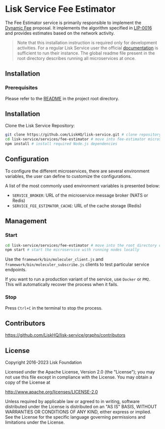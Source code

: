 # Lisk Service Fee Estimator

The Fee Estimator service is primarily responsible to implement the [Dynamic Fee](https://github.com/LiskHQ/lips/blob/main/proposals/lip-0013.md) proposal. It implements the algorithm specified in [LIP-0016](https://github.com/LiskHQ/lips/blob/main/proposals/lip-0016.md) and provides estimates based on the network activity.

> Note that this installation instruction is required only for development activities. For a regular Lisk Service user the official [documentation](https://lisk.com/documentation/lisk-service/) is sufficient to run their instance. The global readme file present in the root directory describes running all microservices at once.

## Installation

### Prerequisites

Please refer to the [README](../../README.md) in the project root directory.

## Installation

Clone the Lisk Service Repository:

```bash
git clone https://github.com/LiskHQ/lisk-service.git # clone repository
cd lisk-service/services/fee-estimator # move into fee-estimator microservice directory
npm install # install required Node.js dependencies
```

## Configuration

To configure the different microservices, there are several environment variables, the user can define to customize the configurations.

A list of the most commonly used environment variables is presented below:

- `SERVICE_BROKER`: URL of the microservice message broker (NATS or Redis)
- `SERVICE_FEE_ESTIMATOR_CACHE`: URL of the cache storage (Redis)

## Management

### Start

```bash
cd lisk-service/services/fee-estimator # move into the root directory of the fee-estimator microservice
npm start # start the microservice with running nodes locally
```

Use the `framework/bin/moleculer_client.js` and `framework/bin/moleculer_subscribe.js` clients to test particular service endpoints.

If you want to run a production variant of the service, use `Docker` or `PM2`. This will automatically recover the process when it fails.

### Stop

Press `Ctrl+C` in the terminal to stop the process.

## Contributors

https://github.com/LiskHQ/lisk-service/graphs/contributors

## License

Copyright 2016-2023 Lisk Foundation

Licensed under the Apache License, Version 2.0 (the "License");
you may not use this file except in compliance with the License.
You may obtain a copy of the License at

http://www.apache.org/licenses/LICENSE-2.0

Unless required by applicable law or agreed to in writing, software
distributed under the License is distributed on an "AS IS" BASIS,
WITHOUT WARRANTIES OR CONDITIONS OF ANY KIND, either express or implied.
See the License for the specific language governing permissions and
limitations under the License.

[lisk documentation site]: https://lisk.com/documentation
